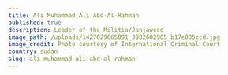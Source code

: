 ```yaml
---
title: Ali Muhammad Ali Abd-Al-Rahman
published: true
description: Leader of the Militia/Janjaweed
image_path: /uploads/1427829665091_3982682905_b17e085ccd.jpg
image_credit: Photo courtesy of International Criminal Court
country: sudan
slug: ali-muhammad-ali-abd-al-rahman
---
```



